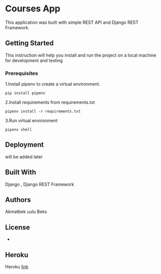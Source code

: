 # Courses App

This application was built with simple REST API and Django REST Framework.

## Getting Started

This instruction will help you install and run the project on a local machine for development and testing

### Prerequisites

1.Install pipenv to create a virtual environment.
```
pip install pipenv
```
2.Install requirements from requirements.txt
```
pipenv install -r requirements.txt
```
3.Run virtual environment
```
pipenv shell
```


## Deployment

will be added later

## Built With

Django , Django REST Framework 

## Authors

Akmatbek uulu Beks

## License
-

## Heroku
Heroku [link](https://neobis-task5-pwoakk.herokuapp.com/)